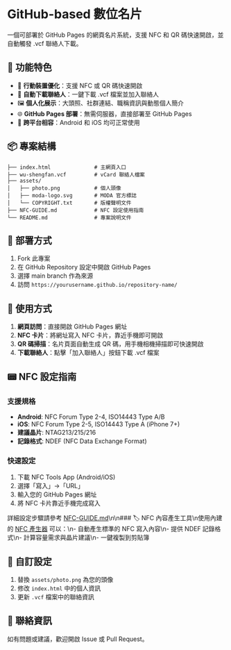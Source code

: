 # GitHub-based 數位名片

一個可部署於 GitHub Pages 的網頁名片系統，支援 NFC 和 QR 碼快速開啟，並自動觸發 .vcf 聯絡人下載。

## 🎯 功能特色

- 📱 **行動裝置優化**：支援 NFC 或 QR 碼快速開啟
- 📇 **自動下載聯絡人**：一鍵下載 .vcf 檔案並加入聯絡人
- 🖼 **個人化展示**：大頭照、社群連結、職稱資訊與動態個人簡介
- 🌐 **GitHub Pages 部署**：無需伺服器，直接部署至 GitHub Pages
- 📱 **跨平台相容**：Android 和 iOS 均可正常使用

## 📦 專案結構

```
├── index.html              # 主網頁入口
├── wu-shengfan.vcf         # vCard 聯絡人檔案
├── assets/
│   ├── photo.png           # 個人頭像
│   ├── moda-logo.svg       # MODA 官方標誌
│   └── COPYRIGHT.txt       # 版權聲明文件
├── NFC-GUIDE.md            # NFC 設定使用指南
└── README.md               # 專案說明文件
```

## 🚀 部署方式

1. Fork 此專案
2. 在 GitHub Repository 設定中開啟 GitHub Pages
3. 選擇 main branch 作為來源
4. 訪問 `https://yourusername.github.io/repository-name/`

## 📱 使用方式

1. **網頁訪問**：直接開啟 GitHub Pages 網址
2. **NFC 卡片**：將網址寫入 NFC 卡片，靠近手機即可開啟
3. **QR 碼掃描**：名片頁面自動生成 QR 碼，用手機相機掃描即可快速開啟
4. **下載聯絡人**：點擊「加入聯絡人」按鈕下載 .vcf 檔案

## 📟 NFC 設定指南

### 支援規格
- **Android**: NFC Forum Type 2-4, ISO14443 Type A/B
- **iOS**: NFC Forum Type 2-5, ISO14443 Type A (iPhone 7+)
- **建議晶片**: NTAG213/215/216
- **記錄格式**: NDEF (NFC Data Exchange Format)

### 快速設定
1. 下載 NFC Tools App (Android/iOS)
2. 選擇「寫入」→「URL」
3. 輸入您的 GitHub Pages 網址
4. 將 NFC 卡片靠近手機完成寫入

詳細設定步驟請參考 [NFC-GUIDE.md](NFC-GUIDE.md)\n\n### 🏷️ NFC 內容產生工具\n使用內建的 [NFC 產生器](nfc-generator.html) 可以：\n- 自動產生標準的 NFC 寫入內容\n- 提供 NDEF 記錄格式\n- 計算容量需求與晶片建議\n- 一鍵複製到剪貼簿

## 🔧 自訂設定

1. 替換 `assets/photo.png` 為您的頭像
2. 修改 `index.html` 中的個人資訊
3. 更新 `.vcf` 檔案中的聯絡資訊

## 📧 聯絡資訊

如有問題或建議，歡迎開啟 Issue 或 Pull Request。
